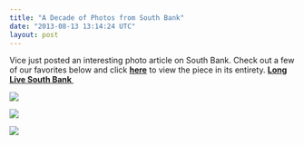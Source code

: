 ```yaml
---
title: "A Decade of Photos from South Bank"
date: "2013-08-13 13:14:24 UTC"
layout: post
---
```


<p>Vice just posted an interesting photo article on South Bank. Check out a few of our favorites below and click <a href="http://www.vice.com/read/here-are-some-photos-from-southbank-to-celebrate-its-victory"><strong>here</strong></a> to view the piece in its entirety. <a href="http://www.llsb.com/"><strong>Long Live South Bank </strong></a></p>
<p><strong><img src="http://media.tumblr.com/c4146d4b33824b3ab454afee05eac0c8/tumblr_inline_mrh0r29slI1qz4rgp.jpg"/></strong></p>
<p><img src="http://media.tumblr.com/3950528113c79b000ec3de58ff5adf14/tumblr_inline_mrh0r7GHTJ1qz4rgp.jpg"/></p>
<p><img src="http://media.tumblr.com/8ef83934e2e6e6a52afa34be46420cb7/tumblr_inline_mrh0rccqdz1qz4rgp.jpg"/></p>
